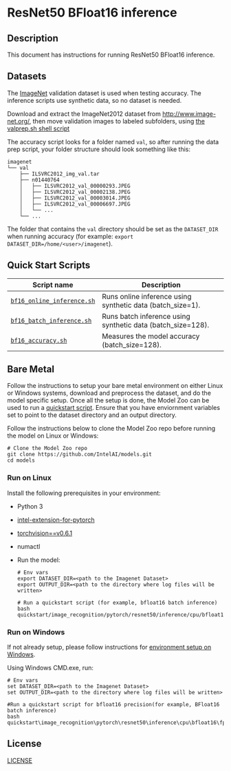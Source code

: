 <!--- 0. Title -->
# ResNet50 BFloat16 inference

<!-- 10. Description -->
## Description

This document has instructions for running ResNet50 BFloat16 inference.

<!--- 30. Datasets -->
## Datasets

The [ImageNet](http://www.image-net.org/) validation dataset is used when
testing accuracy. The inference scripts use synthetic data, so no dataset
is needed.

Download and extract the ImageNet2012 dataset from http://www.image-net.org/,
then move validation images to labeled subfolders, using
[the valprep.sh shell script](https://raw.githubusercontent.com/soumith/imagenetloader.torch/master/valprep.sh)

The accuracy script looks for a folder named `val`, so after running the
data prep script, your folder structure should look something like this:

```
imagenet
└── val
    ├── ILSVRC2012_img_val.tar
    ├── n01440764
    │   ├── ILSVRC2012_val_00000293.JPEG
    │   ├── ILSVRC2012_val_00002138.JPEG
    │   ├── ILSVRC2012_val_00003014.JPEG
    │   ├── ILSVRC2012_val_00006697.JPEG
    │   └── ...
    └── ...
```
The folder that contains the `val` directory should be set as the
`DATASET_DIR` when running accuracy
(for example: `export DATASET_DIR=/home/<user>/imagenet`).

<!--- 40. Quick Start Scripts -->
## Quick Start Scripts

| Script name | Description |
|-------------|-------------|
| [`bf16_online_inference.sh`](bf16_online_inference.sh) | Runs online inference using synthetic data (batch_size=1). |
| [`bf16_batch_inference.sh`](bf16_batch_inference.sh) | Runs batch inference using synthetic data (batch_size=128). |
| [`bf16_accuracy.sh`](bf16_accuracy.sh) | Measures the model accuracy (batch_size=128). |


<!--- 50. Bare Metal -->
## Bare Metal

Follow the instructions to setup your bare metal environment on either Linux or Windows systems, download and
preprocess the dataset, and do the model specific setup. Once all the setup is done,
the Model Zoo can be used to run a [quickstart script](#quick-start-scripts).
Ensure that you have enviornment variables set to point to the dataset directory
and an output directory.

Follow the instructions below to clone the Model Zoo repo before running the model on Linux or Windows:
```
# Clone the Model Zoo repo 
git clone https://github.com/IntelAI/models.git
cd models
```

### Run on Linux
Install the following prerequisites in your environment:
* Python 3
* [intel-extension-for-pytorch](https://github.com/intel/intel-extension-for-pytorch)
* [torchvision==v0.6.1](https://github.com/pytorch/vision/tree/v0.6.1)
* numactl
* Run the model:

  ```
  # Env vars
  export DATASET_DIR=<path to the Imagenet Dataset>
  export OUTPUT_DIR=<path to the directory where log files will be written>

  # Run a quickstart script (for example, bfloat16 batch inference)
  bash quickstart/image_recognition/pytorch/resnet50/inference/cpu/bfloat16/fp32_batch_inference.sh 
  ```

### Run on Windows
If not already setup, please follow instructions for [environment setup on Windows](/docs/general/Windows.md).

Using Windows CMD.exe, run:
```
# Env vars
set DATASET_DIR=<path to the Imagenet Dataset>
set OUTPUT_DIR=<path to the directory where log files will be written>

#Run a quickstart script for bfloat16 precision(for example, BFloat16 batch inference)
bash quickstart\image_recognition\pytorch\resnet50\inference\cpu\bfloat16\fp32_batch_inference.sh 
```

<!--- 80. License -->
## License

[LICENSE](/LICENSE)

